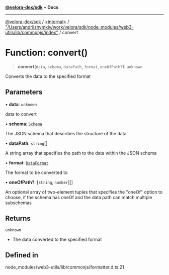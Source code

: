 [**@velora-dex/sdk**](../../../../README.md) • **Docs**

***

[@velora-dex/sdk](../../../../globals.md) / [\<internal\>](../../../README.md) / ["/Users/andriishymkiv/work/velora/sdk/node\_modules/web3-utils/lib/commonjs/index"](../README.md) / convert

# Function: convert()

> **convert**(`data`, `schema`, `dataPath`, `format`, `oneOfPath`?): `unknown`

Converts the data to the specified format

## Parameters

• **data**: `unknown`

data to convert

• **schema**: [`Schema`](../../../type-aliases/Schema.md)

The JSON schema that describes the structure of the data

• **dataPath**: `string`[]

A string array that specifies the path to the data within the JSON schema

• **format**: [`DataFormat`](../../../type-aliases/DataFormat.md)

The format to be converted to

• **oneOfPath?**: [`string`, `number`][]

An optional array of two-element tuples that specifies the "oneOf" option to choose, if the schema has oneOf and the data path can match multiple subschemas

## Returns

`unknown`

- The data converted to the specified format

## Defined in

node\_modules/web3-utils/lib/commonjs/formatter.d.ts:21
